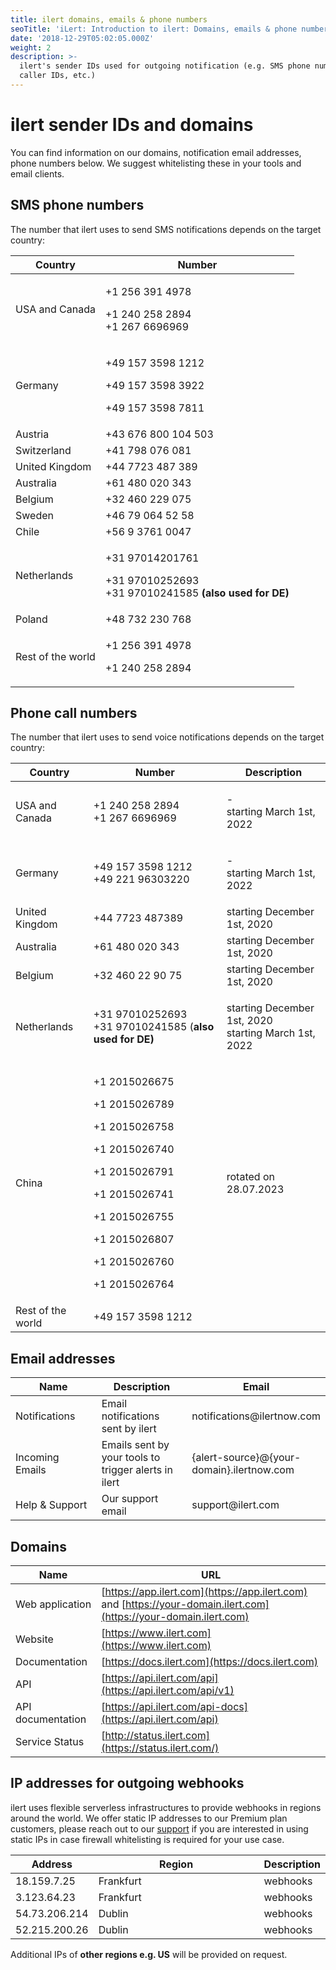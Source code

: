```yaml
---
title: ilert domains, emails & phone numbers
seoTitle: 'iLert: Introduction to ilert: Domains, emails & phone numbers'
date: '2018-12-29T05:02:05.000Z'
weight: 2
description: >-
  ilert's sender IDs used for outgoing notification (e.g. SMS phone numbers,
  caller IDs, etc.)
---
```


# ilert sender IDs and domains

You can find information on our domains, notification email addresses, phone numbers below. We suggest whitelisting these in your tools and email clients.

## &#x20;<a href="#web-services" id="web-services"></a>

## SMS phone numbers <a href="#sms-alerts" id="sms-alerts"></a>

The number that ilert uses to send SMS notifications depends on the target country:

| Country           | Number                                                                                              |
| ----------------- | --------------------------------------------------------------------------------------------------- |
| USA and Canada    | <p>+1 256 391 4978</p><p>+1 240 258 2894<br>+1 267 6696969</p>                                      |
| Germany           | <p>+49 157 3598 1212</p><p>+49 157 3598 3922</p><p>+49 157 3598 7811</p>                            |
| Austria           | +43 676 800 104 503                                                                                 |
| Switzerland       | +41 798 076 081                                                                                     |
| United Kingdom    | +44 7723 487 389                                                                                    |
| Australia         | +61 480 020 343                                                                                     |
| Belgium           | +32 460 229 075                                                                                     |
| Sweden            | +46 79 064 52 58                                                                                    |
| Chile             | +56 9 3761 0047                                                                                     |
| Netherlands       | <p>+31 97014201761</p><p>+31 97010252693<br>+31 97010241585 <strong>(also used for DE)</strong></p> |
| Poland            | +48 732 230 768                                                                                     |
| Rest of the world | <p>+1 256 391 4978</p><p>+1 240 258 2894</p>                                                        |

## Phone call numbers <a href="#voice-alerts" id="voice-alerts"></a>

The number that ilert uses to send voice notifications depends on the target country:

| Country           | Number                                                                                                                                                                                                   | Description                                                    |
| ----------------- | -------------------------------------------------------------------------------------------------------------------------------------------------------------------------------------------------------- | -------------------------------------------------------------- |
| USA and Canada    | <p>+1 240 258 2894<br>+1 267 6696969</p>                                                                                                                                                                 | <p>-<br>starting March 1st, 2022</p>                           |
| Germany           | <p>+49 157 3598 1212<br>+49 221 96303220</p>                                                                                                                                                             | <p>-<br>starting March 1st, 2022</p>                           |
| United Kingdom    | +44 7723 487389                                                                                                                                                                                          | starting December 1st, 2020                                    |
| Australia         | +61 480 020 343                                                                                                                                                                                          | starting December 1st, 2020                                    |
| Belgium           | +32 460 22 90 75                                                                                                                                                                                         | starting December 1st, 2020                                    |
| Netherlands       | <p>+31 97010252693<br>+31 97010241585 (<strong>also used for DE)</strong></p>                                                                                                                            | <p>starting December 1st, 2020<br>starting March 1st, 2022</p> |
| China             | <p>+1 2015026675</p><p>+1 2015026789</p><p>+1 2015026758</p><p>+1 2015026740</p><p>+1 2015026791</p><p>+1 2015026741</p><p>+1 2015026755</p><p>+1 2015026807</p><p>+1 2015026760</p><p>+1 2015026764</p> | rotated on 28.07.2023                                          |
| Rest of the world | +49 157 3598 1212                                                                                                                                                                                        |                                                                |

## Email addresses <a href="#email-services" id="email-services"></a>

<table><thead><tr><th width="212">Name</th><th width="251.66666666666669">Description</th><th>Email</th></tr></thead><tbody><tr><td>Notifications</td><td>Email notifications sent by ilert</td><td>notifications@ilertnow.com</td></tr><tr><td>Incoming Emails</td><td>Emails sent by your tools to trigger alerts in ilert</td><td>{alert-source}@{your-domain}.ilertnow.com</td></tr><tr><td>Help &#x26; Support</td><td>Our support email</td><td>support@ilert.com</td></tr></tbody></table>

## Domains <a href="#web-services" id="web-services"></a>

| Name              | URL                                                                                                               |
| ----------------- | ----------------------------------------------------------------------------------------------------------------- |
| Web application   | [https://app.ilert.com](https://app.ilert.com) and [https://your-domain.ilert.com](https://your-domain.ilert.com) |
| Website           | [https://www.ilert.com](https://www.ilert.com)                                                                    |
| Documentation     | [https://docs.ilert.com](https://docs.ilert.com)                                                                  |
| API               | [https://api.ilert.com/api](https://api.ilert.com/api/v1)                                                         |
| API documentation | [https://api.ilert.com/api-docs](https://api.ilert.com/api)                                                       |
| Service Status    | [http://status.ilert.com](https://status.ilert.com/)                                                              |

## IP addresses for outgoing webhooks <a href="#email-services" id="email-services"></a>

ilert uses flexible serverless infrastructures to provide webhooks in regions around the world. We offer static IP addresses to our Premium plan customers, please reach out to our [support](../../contact.md#support) if you are interested in using static IPs in case firewall whitelisting is required for your use case.

<table><thead><tr><th>Address</th><th width="279.6666666666667">Region</th><th>Description</th></tr></thead><tbody><tr><td>18.159.7.25</td><td>Frankfurt</td><td>webhooks</td></tr><tr><td>3.123.64.23</td><td>Frankfurt</td><td>webhooks</td></tr><tr><td>54.73.206.214</td><td>Dublin</td><td>webhooks</td></tr><tr><td>52.215.200.26</td><td>Dublin</td><td>webhooks</td></tr></tbody></table>

Additional IPs of **other regions e.g. US** will be provided on request.
